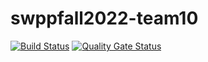 # swppfall2022-team10

[![Build Status](https://travis-ci.com/swsnu/swppfall2022-team10.svg?branch=main)](https://travis-ci.com/swsnu/swppfall2022-team10)
[![Quality Gate Status](https://sonarcloud.io/api/project_badges/measure?project=swsnu_swppfall2022-team10&metric=alert_status)](https://sonarcloud.io/dashboard?id=swsnu_swppfall2022-team10)
